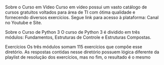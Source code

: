 Sobre o Curso em Vídeo Curso em vídeo possui um vasto catálogo de cursos gratuitos voltados para área de TI com ótima qualidade e fornecendo diversos exercícios. Segue link para acesso à plataforma: Canal no Youtube e Site.

Sobre o Curso de Python 3 O curso de Python 3 é dividido em três módulos: Fundamentos, Estruturas de Controle e Estruturas Compostas.

Exercícios Os três módulos somam 115 exercícios que compõe esse diretório. As respostas contidas nesse diretório possuem lógica diferente da playlist de resolução dos exercícios, mas no fim, o resultado é o mesmo
